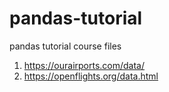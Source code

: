 # pandas-tutorial
pandas tutorial course files

1. https://ourairports.com/data/
2. https://openflights.org/data.html
